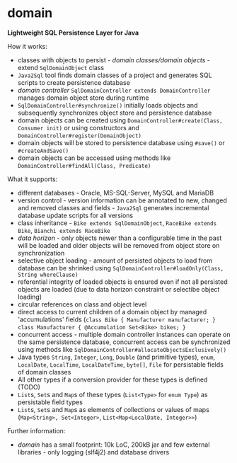 # domain
**Lightweight SQL Persistence Layer for Java**

How it works:
- classes with objects to persist - _domain classes/domain objects_ - extend `SqlDomainObject` class
- `Java2Sql` tool finds domain classes of a project and generates SQL scripts to create persistence database
- _domain controller_ `SqlDomainController extends DomainController` manages domain object store during runtime
- `SqlDomainController#synchronize()` initially loads objects and subsequently synchronizes object store and persistence database
- domain objects can be created using `DomainController#create(Class, Consumer init)` or using constructors and `DomainController#register(DomainObject)`
- domain objects will be stored to persistence database using `#save()` or `#createAndSave()`
- domain objects can be accessed using methods like `DomainController#findAll(Class, Predicate)`

What it supports:
- different databases - Oracle, MS-SQL-Server, MySQL and MariaDB
- version control - version information can be annotated to new, changed and removed classes and fields - `Java2Sql` generates incremental database update scripts for all versions 
- class inheritance - `Bike extends SqlDomainObject`, `RaceBike extends Bike`, `Bianchi extends RaceBike`
- _data horizon_ - only objects newer than a configurable time in the past will be loaded and older objects will be removed from object store on synchronization
- selective object loading - amount of persisted objects to load from database can be shrinked using `SqlDomainController#loadOnly(Class, String whereClause)`
- referential integrity of loaded objects is ensured even if not all persisted objects are loaded (due to data horizon constraint or selectibe object loading)
- circular references on class and object level
- direct access to current children of a domain object by managed 'accumulations' fields (`class Bike { Manufacturer manufacturer; }` `class Manufacturer { @Accumulation Set<Bike> bikes; }`
- concurrent access - multiple domain controller instances can operate on the same persistence database, concurrent access can be synchronized using methods like `SqlDomainController#allocateObjectsExclusively()`
- Java types `String`, `Integer`, `Long`, `Double` (and primitive types), `enum`, `LocalDate`, `LocalTime`, `LocalDateTime`, `byte[]`, `File` for persistable fields of domain classes
- All other types if a conversion provider for these types is defined (TODO)
- `List`s, `Set`s and `Map`s of these types (`List<Type>` for `enum Type`) as persistable field types
- `List`s, `Set`s and `Map`s as elements of collections or values of maps (`Map<String>, Set<Integer>`, `List<Map<LocalDate, Integer>>`)  

Further information:
- _domain_ has a small footprint: 10k LoC, 200kB jar and few external libraries - only logging (slf4j2) and database drivers
